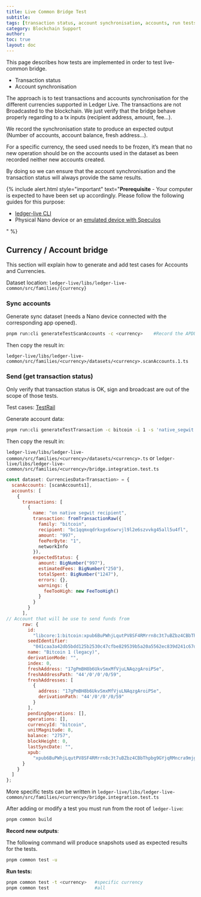```yaml
---
title: Live Common Bridge Test
subtitle:
tags: [transaction status, account synchronisation, accounts, run tests]
category: Blockchain Support
author:
toc: true
layout: doc
---
```


<!-- 2021-03-30 based on 1809613975 in Confluence -->
<!-- Updated on the 2022-06-24 -->

This page describes how tests are implemented in order to test live-common bridge.

- Transaction status
- Account synchronisation

The approach is to test transactions and accounts synchronisation for the different currencies supported in Ledger Live. The transactions are not Broadcasted to the blockchain. We just verify that the bridge behave properly regarding to a tx inputs (recipient address, amount, fee…).

We record the synchronisation state to produce an expected output (Number of accounts, account balance, fresh address…).

For a specific currency, the seed used needs to be frozen, it’s mean that no new operation should be on the accounts used in the dataset as been recorded neither new accounts created.

By doing so we can ensure that the account synchronisation and the transaction status will always provide the same results.

<!--  -->

{% include alert.html style="important" text="<b>Prerequisite</b> - Your computer is expected to have been set up accordingly. Please follow the following guides for this purpose:<br>

<div> <ul>
<li><a href='https://ledgerhq.atlassian.net/wiki/spaces/WALLETCO/pages/2610659678/Ledger+Live+Common#ledger-live-cli' class='alert-link'>ledger-live CLI</a></li>
<li>Physical Nano device or an <a href='https://developers.ledger.com/docs/speculos/installation/build' class='alert-link'>emulated device with Speculos</a></li>
</ul></div> " %}
<!--  -->

## Currency / Account bridge

This section will explain how to generate and add test cases for Accounts and Currencies.

Dataset location: `ledger-live/libs/ledger-live-common/src/families/{currency}`

### Sync accounts

Generate sync dataset (needs a Nano device connected with the corresponding app opened).

```sh
pnpm run:cli generateTestScanAccounts -c <currency>    #Record the APDUs exchanged with the device
```

Then copy the result in:

`ledger-live/libs/ledger-live-common/src/families/<currency>/datasets/<currency>.scanAccounts.1.ts`

### Send (get transaction status)

Only verify that transaction status is OK, sign and broadcast are out of the scope of those tests.

Test cases: [TestRail](https://ledger.testrail.io/index.php?/suites/overview/9)

Generate account data:

```sh
pnpm run:cli generateTestTransaction -c bitcoin -i 1 -s 'native_segwit' --recipient 13LcRWZyZnZu1xrABuAK9Ayftg4kfVs1AA --amount 0.002
```

Then copy the result in:

`ledger-live/libs/ledger-live-common/src/families/<currency>/datasets/<currency>.ts` or `ledger-live/libs/ledger-live-common/src/families/<currency>/bridge.integration.test.ts`

```js
const dataset: CurrenciesData<Transaction> = {
  scanAccounts: [scanAccounts1],
  accounts: [
    {
      transactions: [
        {
          name: "on native segwit recipient",
          transaction: fromTransactionRaw({
            family: "bitcoin",
            recipient: "bc1qqmxqdrkxgx6swrvjl9l2e6szvvkg45all5u4fl",
            amount: "997",
            feePerByte: "1",
            networkInfo
          }),
          expectedStatus: {
            amount: BigNumber("997"),
            estimatedFees: BigNumber("250"),
            totalSpent: BigNumber("1247"),
            errors: {},
            warnings: {
              feeTooHigh: new FeeTooHigh()
            }
          }
        }
      ],
// Account that will be use to send funds from
      raw: {
        id:
          "libcore:1:bitcoin:xpub6BuPWhjLqutPV8SF4RMrrn8c3t7uBZbz4CBbThpbg9GYjqRMncra9mjgSfWSK7uMDz37hhzJ8wvkbDDQQJt6VgwLoszvmPiSBtLA1bPLLSn:",
        seedIdentifier:
          "041caa3a42db5bdd125b2530c47cfbe829539b5a20a5562ec839d241c67d1862f2980d26ebffee25e4f924410c3316b397f34bd572543e72c59a7569ef9032f498",
        name: "Bitcoin 1 (legacy)",
        derivationMode: "",
        index: 0,
        freshAddress: "17gPmBH8b6UkvSmxMfVjuLNAqzgAroiPSe",
        freshAddressPath: "44'/0'/0'/0/59",
        freshAddresses: [
          {
            address: "17gPmBH8b6UkvSmxMfVjuLNAqzgAroiPSe",
            derivationPath: "44'/0'/0'/0/59"
          }
        ],
        pendingOperations: [],
        operations: [],
        currencyId: "bitcoin",
        unitMagnitude: 8,
        balance: "2757",
        blockHeight: 0,
        lastSyncDate: "",
        xpub:
          "xpub6BuPWhjLqutPV8SF4RMrrn8c3t7uBZbz4CBbThpbg9GYjqRMncra9mjgSfWSK7uMDz37hhzJ8wvkbDDQQJt6VgwLoszvmPiSBtLA1bPLLSn"
      }
    }
  ]
};
```

More specific tests can be written in `ledger-live/libs/ledger-live-common/src/families/<currency>/bridge.integration.test.ts`

After adding or modify a test you must run from the root of `ledger-live`:

```sh
pnpm common build
```

**Record new outputs**:

The following command will produce snapshots used as expected results for the tests.

```sh
pnpm common test -u
```

**Run tests:**
```sh
pnpm common test -t <currency>   #specific currency
pnpm common test                 #all
```